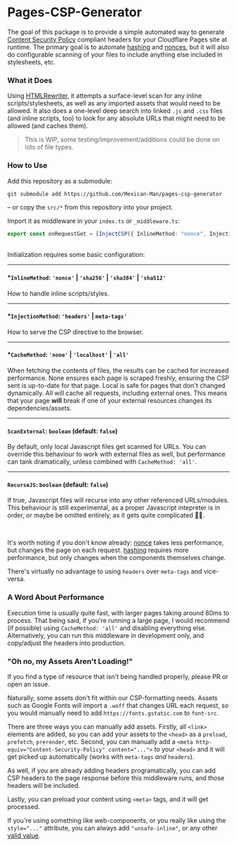 # Pages-CSP-Generator
The goal of this package is to provide a simple automated way to generate [Content Security Policy](https://content-security-policy.com/) compliant headers for your Cloudflare Pages site at runtime. The primary goal is to automate [hashing](https://content-security-policy.com/hash/) and [nonces](https://content-security-policy.com/nonce/), but it will also do configurable scanning of your files to include anything else included in stylesheets, etc.

### What it Does
Using [HTMLRewriter](https://developers.cloudflare.com/workers/runtime-apis/html-rewriter), it attempts a surface-level scan for any inline scripts/stylesheets, as well as any imported assets that would need to be allowed.
It also does a one-level deep search into linked `.js` and `.css` files (and inline scripts, too)  to look for any absolute URLs that might need to be allowed (and caches them). 

> This is WIP, some testing/improvement/additions could be done on lots of file types.

### How to Use
Add this repository as a submodule:
```
git submodule add https://github.com/Mexican-Man/pages-csp-generator
```
– or copy the `src/*` from this repository into your project.

Import it as middleware in your `index.ts` or `_middleware.ts`:
```ts
export const onRequestGet = [InjectCSP({ InlineMethod: "nonce", InjectionMethod: "meta-tags" })];
```
<br />
Initialization requires some basic configuration:

<hr />

#### *`InlineMethod`: `'nonce'` |  `'sha256'` | `'sha384'` | `'sha512'`
How to handle inline scripts/styles.

<hr />

#### *`InjectionMethod`: `'headers'` | `meta-tags'`
How to serve the CSP directive to the browser.

<hr />

#### *`CacheMethod`: `'none'` | `'localhost'` | `'all'`
When fetching the contents of files, the results can be cached for increased performance. None ensures each page is scraped freshly, ensuring the CSP sent is up-to-date for that page. Local is safe for pages that don't changed dynamically. All will cache all requests, including external ones. This means that your page **will** break if one of your external resources changes its dependencies/assets.

<hr />

#### `ScanExternal`: `boolean` (default: `false`)
By default, only local Javascript files get scanned for URLs. You can override this behaviour to work with external files as well, but performance can tank dramatically, unless combined with `CacheMethod: 'all'`.

<hr />

#### `RecurseJS`: `boolean` (default: `false`)
If true, Javascript files will recurse into any other referenced URLs/modules. This behaviour is still experimental, as a proper Javascript intepreter is in order, or maybe be omitted entirely, as it gets quite complicated 😮‍💨.

<br />

It's worth noting if you don't know already: [nonce](https://content-security-policy.com/nonce/) takes less performance, but changes the page on each request. [hashing](https://content-security-policy.com/hash/) requires more performance, but only changes when the components themselves change.

There's virtually no advantage to using `headers` over `meta-tags` and vice-versa.

### A Word About Performance
Execution time is usually quite fast, with larger pages taking around 80ms to process. That being said, if you're running a large page, I would recommend (if possible) using `CacheMethod: 'all'` and disabling everything else. Alternatively, you can run this middleware in development only, and copy/adjust the headers into production.

### "Oh no, my Assets Aren't Loading!"
If you find a type of resource that isn't being handled properly, please PR or open an issue.

Naturally, some assets don't fit within our CSP-formatting needs. Assets such as Google Fonts will import a `.woff` that changes URL each request, so you would manually need to add `https://fonts.gstatic.com` to `font-src`.

There are three ways you can manually add assets. Firstly, all `<link>` elements are added, so you can add your assets to the `<head>` as a `preload`, `prefetch`, `prerender`, etc. Second, you can manually add a `<meta http-equiv="Content-Security-Policy" content="...">` to your `<head>` and it will get picked up automatically (works with `meta-tags` *and* `headers`).

As well, if you are already adding headers programatically, you can add CSP headers to the page response before this middleware runs, and those headers will be included.

Lastly, you can preload your content using `<meta>` tags, and it will get processed.

If you're using something like web-components, or you really like using the `style="..."` attribute, you can always add `"unsafe-inline"`, or any other [valid value](https://content-security-policy.com/#source_list).
